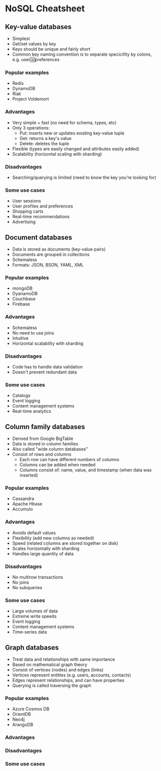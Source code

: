 # NoSQL Cheatsheet

## Key-value databases

- Simplest
- Get/set values by key
- Keys should be unique and fairly short
- Common key naming convention is to separate specicifity by colons, e.g. user:id:preferences

### Popular examples

- Redis
- DynamoDB
- Riak
- Project Voldemort

### Advantages

- Very simple + fast (no need for schema, types, etc)
- Only 3 operations:
  - Put: inserts new or updates existing key-value tuple
  - Get: returns a key's value
  - Delete: deletes the tuple
- Flexible (types are easily changed and attributes easily added)
- Scalability (horizontal scaling with sharding)

### Disadvantages

- Searching/querying is limited (need to know the key you're looking for)

### Some use cases

- User sessions
- User profiles and preferences
- Shopping carts
- Real-time recommendations
- Advertising

## Document databases

- Data is stored as documents (key-value pairs)
- Documents are grouped in collections
- Schemaless
- Formats: JSON, BSON, YAML, XML

### Popular examples

- mongoDB
- DyanamoDB
- Couchbase
- Firebase

### Advantages

- Schemaless
- No need to use joins
- Intuitive
- Horizontal scalability with sharding

### Disadvantages

- Code has to handle data validation
- Doesn't prevent redundant data

### Some use cases

- Catalogs
- Event logging
- Content management systems
- Real-time analytics

## Column family databases

- Derived from Google BigTable
- Data is stored in column families
- Also called "wide column databases"
- Consist of rows and columns
  - Each row can have different numbers of columns
  - Columns can be added when needed
  - Columns consist of: name, value, and timestamp (when data was inserted)

### Popular examples

- Cassandra
- Apache Hbase
- Accumulo

### Advantages

- Avoids default values
- Flexibility (add new columns as needed)
- Speed (related columns are stored together on disk)
- Scales horizontally with sharding
- Handles large quantity of data

### Disadvantages

- No multirow transactions
- No joins
- No subqueries

### Some use cases

- Large volumes of data
- Extreme write speeds
- Event logging
- Content management systems
- Time-series data

## Graph databases

- Treat data and relationships with same importance
- Based on mathematical graph theory
- Consist of vertices (nodes) and edges (links)
- Vertices represent entities (e.g. users, accounts, contacts)
- Edges represent relationships, and can have properties
- Querying is called traversing the graph

### Popular examples

- Azure Cosmos DB
- OrientDB
- Neo4j
- ArangoDB

### Advantages

### Disadvantages

### Some use cases
